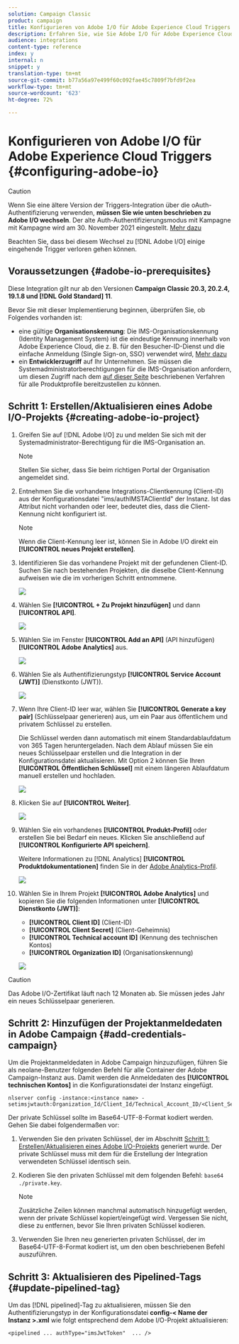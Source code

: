 ```yaml
---
solution: Campaign Classic
product: campaign
title: Konfigurieren von Adobe I/O für Adobe Experience Cloud Triggers
description: Erfahren Sie, wie Sie Adobe I/O für Adobe Experience Cloud Triggers konfigurieren.
audience: integrations
content-type: reference
index: y
internal: n
snippet: y
translation-type: tm+mt
source-git-commit: b77a56a97e499f60c092fae45c7809f7bfd9f2ea
workflow-type: tm+mt
source-wordcount: '623'
ht-degree: 72%

---
```



# Konfigurieren von Adobe I/O für Adobe Experience Cloud Triggers {#configuring-adobe-io}

>[!CAUTION]
>
>Wenn Sie eine ältere Version der Triggers-Integration über die oAuth-Authentifizierung verwenden, **müssen Sie wie unten beschrieben zu Adobe I/O wechseln**. Der alte Auth-Authentifizierungsmodus mit Kampagne mit Kampagne wird am 30. November 2021 eingestellt. [Mehr dazu](https://experienceleaguecommunities.adobe.com/t5/adobe-analytics-discussions/adobe-analytics-legacy-api-end-of-life-notice/td-p/385411)
>
>Beachten Sie, dass bei diesem Wechsel zu [!DNL Adobe I/O] einige eingehende Trigger verloren gehen können.

## Voraussetzungen {#adobe-io-prerequisites}

Diese Integration gilt nur ab den Versionen **Campaign Classic 20.3, 20.2.4, 19.1.8 und [!DNL Gold Standard] 11**.

Bevor Sie mit dieser Implementierung beginnen, überprüfen Sie, ob Folgendes vorhanden ist:

* eine gültige **Organisationskennung**: Die IMS-Organisationskennung (Identity Management System) ist die eindeutige Kennung innerhalb von Adobe Experience Cloud, die z. B. für den Besucher-ID-Dienst und die einfache Anmeldung (Single Sign-on, SSO) verwendet wird, [Mehr dazu](https://experienceleague.adobe.com/docs/core-services/interface/manage-users-and-products/organizations.html?lang=de)
* ein **Entwicklerzugriff** auf Ihr Unternehmen. Sie müssen die Systemadministratorberechtigungen für die IMS-Organisation anfordern, um diesen Zugriff nach dem [auf dieser Seite](https://helpx.adobe.com/de/enterprise/admin-guide.html/enterprise/using/support-for-experience-cloud.ug.html) beschriebenen Verfahren für alle Produktprofile bereitzustellen zu können.

## Schritt 1: Erstellen/Aktualisieren eines Adobe I/O-Projekts {#creating-adobe-io-project}

1. Greifen Sie auf [!DNL Adobe I/O] zu und melden Sie sich mit der Systemadministrator-Berechtigung für die IMS-Organisation an.

   >[!NOTE]
   >
   > Stellen Sie sicher, dass Sie beim richtigen Portal der Organisation angemeldet sind.

1. Entnehmen Sie die vorhandene Integrations-Clientkennung (Client-ID) aus der Konfigurationsdatei &quot;ims/authIMSTAClientId&quot; der Instanz. Ist das Attribut nicht vorhanden oder leer, bedeutet dies, dass die Client-Kennung nicht konfiguriert ist.

   >[!NOTE]
   >
   >Wenn die Client-Kennung leer ist, können Sie in Adobe I/O direkt ein **[!UICONTROL neues Projekt erstellen]**.

1. Identifizieren Sie das vorhandene Projekt mit der gefundenen Client-ID. Suchen Sie nach bestehenden Projekten, die dieselbe Client-Kennung aufweisen wie die im vorherigen Schritt entnommene.

   ![](assets/do-not-localize/adobe_io_8.png)

1. Wählen Sie **[!UICONTROL + Zu Projekt hinzufügen]** und dann **[!UICONTROL API]**.

   ![](assets/do-not-localize/adobe_io_1.png)

1. Wählen Sie im Fenster **[!UICONTROL Add an API]** (API hinzufügen) **[!UICONTROL Adobe Analytics]** aus.

   ![](assets/do-not-localize/adobe_io_2.png)

1. Wählen Sie als Authentifizierungstyp **[!UICONTROL Service Account (JWT)]** (Dienstkonto (JWT)).

   ![](assets/do-not-localize/adobe_io_3.png)

1. Wenn Ihre Client-ID leer war, wählen Sie **[!UICONTROL Generate a key pair]** (Schlüsselpaar generieren) aus, um ein Paar aus öffentlichem und privatem Schlüssel zu erstellen.

   Die Schlüssel werden dann automatisch mit einem Standardablaufdatum von 365 Tagen heruntergeladen. Nach dem Ablauf müssen Sie ein neues Schlüsselpaar erstellen und die Integration in der Konfigurationsdatei aktualisieren. Mit Option 2 können Sie Ihren **[!UICONTROL Öffentlichen Schlüssel]** mit einem längeren Ablaufdatum manuell erstellen und hochladen.

   ![](assets/do-not-localize/adobe_io_4.png)

1. Klicken Sie auf **[!UICONTROL Weiter]**.

   ![](assets/do-not-localize/adobe_io_5.png)

1. Wählen Sie ein vorhandenes **[!UICONTROL Produkt-Profil]** oder erstellen Sie bei Bedarf ein neues. Klicken Sie anschließend auf **[!UICONTROL Konfigurierte API speichern]**.

   Weitere Informationen zu [!DNL Analytics] **[!UICONTROL Produktdokumentationen]** finden Sie in der [Adobe Analytics-Profil](https://experienceleague.adobe.com/docs/analytics/admin/admin-console/home.html#admin-console).

   ![](assets/do-not-localize/adobe_io_6.png)

1. Wählen Sie in Ihrem Projekt **[!UICONTROL Adobe Analytics]** und kopieren Sie die folgenden Informationen unter **[!UICONTROL Dienstkonto (JWT)]**:

   * **[!UICONTROL Client ID]** (Client-ID)
   * **[!UICONTROL Client Secret]** (Client-Geheimnis)
   * **[!UICONTROL Technical account ID]** (Kennung des technischen Kontos)
   * **[!UICONTROL Organization ID]** (Organisationskennung)

   ![](assets/do-not-localize/adobe_io_7.png)

>[!CAUTION]
>
>Das Adobe I/O-Zertifikat läuft nach 12 Monaten ab. Sie müssen jedes Jahr ein neues Schlüsselpaar generieren.

## Schritt 2: Hinzufügen der Projektanmeldedaten in Adobe Campaign {#add-credentials-campaign}

Um die Projektanmeldedaten in Adobe Campaign hinzuzufügen, führen Sie als neolane-Benutzer folgenden Befehl für alle Container der Adobe Campaign-Instanz aus. Damit werden die Anmeldedaten des **[!UICONTROL technischen Kontos]** in die Konfigurationsdatei der Instanz eingefügt.

```
nlserver config -instance:<instance name> -setimsjwtauth:Organization_Id/Client_Id/Technical_Account_ID/<Client_Secret>/<Base64_encoded_Private_Key>
```

Der private Schlüssel sollte im Base64-UTF-8-Format kodiert werden. Gehen Sie dabei folgendermaßen vor:

1. Verwenden Sie den privaten Schlüssel, der im Abschnitt [Schritt 1: Erstellen/Aktualisieren eines Adobe I/O-Projekts](#creating-adobe-io-project) generiert wurde. Der private Schlüssel muss mit dem für die Erstellung der Integration verwendeten Schlüssel identisch sein.

1. Kodieren Sie den privaten Schlüssel mit dem folgenden Befehl: ```base64 ./private.key```.

   >[!NOTE]
   >
   >Zusätzliche Zeilen können manchmal automatisch hinzugefügt werden, wenn der private Schlüssel kopiert/eingefügt wird. Vergessen Sie nicht, diese zu entfernen, bevor Sie Ihren privaten Schlüssel kodieren.

1. Verwenden Sie Ihren neu generierten privaten Schlüssel, der im Base64-UTF-8-Format kodiert ist, um den oben beschriebenen Befehl auszuführen. 

## Schritt 3: Aktualisieren des Pipelined-Tags {#update-pipelined-tag}

Um das [!DNL pipelined]-Tag zu aktualisieren, müssen Sie den Authentifizierungstyp in der Konfigurationsdatei **config-&lt; Name der Instanz >.xml** wie folgt entsprechend dem Adobe I/O-Projekt aktualisieren:

```
<pipelined ... authType="imsJwtToken"  ... />
```
